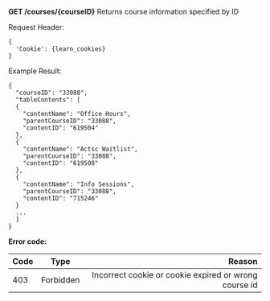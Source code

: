 __GET /courses/{courseID}__ Returns course information specified by ID

Request Header:
```
{
  'Cookie': {learn_cookies}
}
```
Example Result:
```
{
  "courseID": "33088",
  "tableContents": [
  {
    "contentName": "Office Hours",
    "parentCourseID": "33088",
    "contentID": "619504"
  },
  {
    "contentName": "Actsc Waitlist",
    "parentCourseID": "33088",
    "contentID": "619508"
  },
  {
    "contentName": "Info Sessions",
    "parentCourseID": "33088",
    "contentID": "715246"
  }
  ...
  ]
}
```
__Error code:__

| Code        | Type           | Reason  |
| ------------- |:-------------:| -----:|
| 403      | Forbidden | Incorrect cookie or cookie expired or wrong course id|
